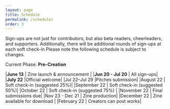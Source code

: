 ```yaml
---
layout: page
title: Schedule
permalink: /schedule/
order: 3
---
```

Sign-ups are not just for contributors, but also beta readers, cheerleaders, and supporters. Additionally, there will be additional rounds of sign-ups at each soft check-in Please note the following schedule is subject to changes.

Current Phase: **Pre-Creation**

|**June 13** | Zine launch & announcement |
|**Jun 20 - Jul 20** | All sign-ups|
|**July 22** |Official welcome|
|Jul 22–Jul 29  |Pitches submission|
|August 22  | Soft check-in (suggested 25%)|
|September 22   | Soft check-in (suggested 50%)|
|October 22   | Soft check-in (suggested 75%) |
|November 22 |  Final submissions due|
|Nov 23 - Dec 21 | Zine production|
|December 22  | Zine available for download |
|February 22  | Creators can post works|

